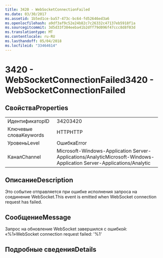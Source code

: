 ```yaml
---
title: 3420 - WebSocketConnectionFailed
ms.date: 03/30/2017
ms.assetid: 1b5ed1ce-ba57-473c-bc64-fd52646ed3a6
ms.openlocfilehash: a9df3af9c52e24b82c7c26332c47137eb5918f1a
ms.sourcegitcommit: 3d5d33f384eeba41b2dff79d096f47ccc8d8f03d
ms.translationtype: MT
ms.contentlocale: ru-RU
ms.lasthandoff: 05/04/2018
ms.locfileid: "33464614"
---
```

# <a name="3420---websocketconnectionfailed"></a><span data-ttu-id="cace1-102">3420 - WebSocketConnectionFailed</span><span class="sxs-lookup"><span data-stu-id="cace1-102">3420 - WebSocketConnectionFailed</span></span>
## <a name="properties"></a><span data-ttu-id="cace1-103">Свойства</span><span class="sxs-lookup"><span data-stu-id="cace1-103">Properties</span></span>  
  
|||  
|-|-|  
|<span data-ttu-id="cace1-104">Идентификатор</span><span class="sxs-lookup"><span data-stu-id="cace1-104">ID</span></span>|<span data-ttu-id="cace1-105">3420</span><span class="sxs-lookup"><span data-stu-id="cace1-105">3420</span></span>|  
|<span data-ttu-id="cace1-106">Ключевые слова</span><span class="sxs-lookup"><span data-stu-id="cace1-106">Keywords</span></span>|<span data-ttu-id="cace1-107">HTTP</span><span class="sxs-lookup"><span data-stu-id="cace1-107">HTTP</span></span>|  
|<span data-ttu-id="cace1-108">Уровень</span><span class="sxs-lookup"><span data-stu-id="cace1-108">Level</span></span>|<span data-ttu-id="cace1-109">Ошибка</span><span class="sxs-lookup"><span data-stu-id="cace1-109">Error</span></span>|  
|<span data-ttu-id="cace1-110">Канал</span><span class="sxs-lookup"><span data-stu-id="cace1-110">Channel</span></span>|<span data-ttu-id="cace1-111">Microsoft-Windows-Application Server-Applications/Analytic</span><span class="sxs-lookup"><span data-stu-id="cace1-111">Microsoft-Windows-Application Server-Applications/Analytic</span></span>|  
  
## <a name="description"></a><span data-ttu-id="cace1-112">Описание</span><span class="sxs-lookup"><span data-stu-id="cace1-112">Description</span></span>  
 <span data-ttu-id="cace1-113">Это событие отправляется при ошибке исполнения запроса на соединение WebSocket.</span><span class="sxs-lookup"><span data-stu-id="cace1-113">This event is emitted when WebSocket connection request has failed.</span></span>  
  
## <a name="message"></a><span data-ttu-id="cace1-114">Сообщение</span><span class="sxs-lookup"><span data-stu-id="cace1-114">Message</span></span>  
 <span data-ttu-id="cace1-115">Запрос на обновление WebSocket завершился с ошибкой: «%1»</span><span class="sxs-lookup"><span data-stu-id="cace1-115">WebSocket connection request failed: '%1'</span></span>  
  
## <a name="details"></a><span data-ttu-id="cace1-116">Подробные сведения</span><span class="sxs-lookup"><span data-stu-id="cace1-116">Details</span></span>
